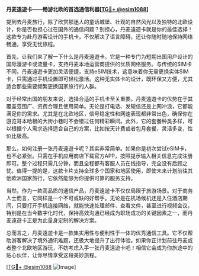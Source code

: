 **丹麦遠遊卡——畅游北欧的首选通信利器[[TG💪+ @esim1088](https://t.me/s/esim1088)]**

提到去丹麦旅行，除了欣赏那迷人的童话城堡、壮观的自然风光以及独特的北欧设计，你是否也担心过在国外的通信问题？别担心，丹麦遠遊卡就是你的最佳选择！这款专为赴丹游客设计的手机卡，不仅解决了语言障碍，还让你随时随地保持网络畅通，享受无忧旅程。

首先，让我们来了解一下什么是丹麦遠遊卡。它是一种专门为短期出国用户设计的国际漫游卡或流量卡，支持丹麦本地运营商提供的优质网络服务。与传统的SIM卡不同，丹麦遠遊卡更加灵活便捷，支持eSIM技术，这意味着你无需更换实体SIM卡，只需通过手机设置即可轻松激活。这种无实体卡的设计，既环保又方便，尤其适合那些需要频繁更换国家旅行的人群。

对于经常出国的朋友来说，选择合适的手机卡至关重要。丹麦遠遊卡的优势在于其覆盖范围广、资费合理且使用简单。无论是打电话、发短信还是上网冲浪，它都能满足你的需求。尤其是在北欧地区，信号稳定性和网速表现都非常出色，确保你在游览哥本哈根的大街小巷时不会错过任何精彩瞬间。此外，它的套餐种类多样，可以根据个人需求选择适合自己的方案，比如按天计费或者包月套餐，灵活多变，性价比极高。

那么，如何注册一张丹麦遠遊卡呢？其实非常简单。如果你是初次尝试eSIM卡，也不必紧张。只需在手机应用商店下载官方APP，按照提示输入相关信息完成注册即可。整个过程只需几分钟，而且全程都有客服人员在线指导，完全没有后顾之忧。值得一提的是，这款卡片支持全球多个国家和地区使用，即使未来计划前往其他欧洲国家旅行，它依然能够为你提供可靠的服务支持。

当然，作为一款高品质的通信产品，丹麦遠遊卡不仅仅局限于旅游场景。对于商务人士而言，它同样是一个不可或缺的好帮手。无论是在机场候机还是入住酒店期间，只要打开手机连接网络，就能快速处理邮件、查看文件，甚至进行视频会议。特别是在当今数字化时代，保持高效沟通已经成为职场成功的关键因素之一，而丹麦遠遊卡正是为此量身定制的解决方案。

总而言之，丹麦遠遊卡是一款集实用性与便利性于一体的优秀通信工具。它不仅帮助游客解决了境外通讯难题，还极大地提升了出行体验。如果你正计划前往丹麦或者整个北欧地区游玩，不妨考虑入手一张丹麦遠遊卡吧！相信它会成为你旅途中的贴心伙伴，让你尽情享受这段美妙旅程。

[[TG💪+ @esim1088](https://t.me/s/esim1088) ![Image](https://i.postimg.cc/4NQfJmqS/Snipaste-2025-05-13-00-14-12.png)]